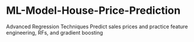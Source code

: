 # ML-Model-House-Price-Prediction
Advanced Regression Techniques Predict sales prices and practice feature engineering, RFs, and gradient boosting
